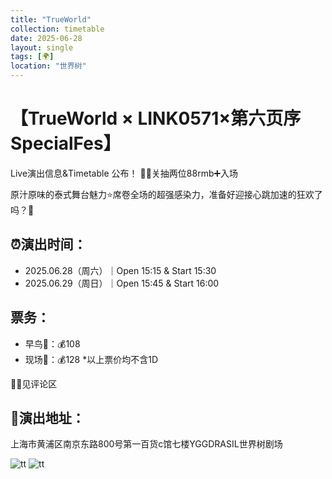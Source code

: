 ```yaml
---
title: "TrueWorld"
collection: timetable
date: 2025-06-28
layout: single
tags: [🌍]
location: "世界树"
---
```


# 【TrueWorld × LINK0571×第六页序 SpecialFes】
Live演出信息&Timetable 公布！
🧱➕关抽两位88rmb➕入场

原汁原味的泰式舞台魅力⭐席卷全场的超强感染力，准备好迎接心跳加速的狂欢了吗？🎤

## ⏰演出时间：
- 2025.06.28（周六）｜Open 15:15 & Start 15:30
- 2025.06.29（周日）｜Open 15:45 & Start 16:00
## 票务：
- 早鸟🎫：💰108
- 现场🎫：💰128
*以上票价均不含1D

🎫🐴见评论区

## 📍演出地址：
上海市黄浦区南京东路800号第一百货c馆七楼YGGDRASIL世界树剧场

![tt](/timetable/2025/06/28/10.jpg)
![tt](/timetable/2025/06/28/11.jpg)